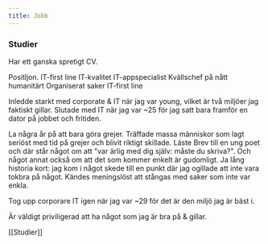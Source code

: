 ```yaml
---
title: Jobb
---
```


### Studier

Har ett ganska spretigt CV.
 
Positljon.
IT-first line
IT-kvalitet
IT-appspecialist
Kvällschef på nått humanitärt
Organiserat saker
IT-first line 

Inledde starkt med corporate & IT när jag var young, vilket är två miljöer jag faktiskt gillar.
Slutade med IT när jag var ~25 för jag satt bara framför en dator på jobbet och fritiden.

La några år på att bara göra grejer. 
Träffade massa människor som lagt seriöst med tid på grejer och blivit riktigt skillade.
Läste Brev till en ung poet och där står något om att "var ärlig med dig själv: måste du skriva?".
Och något annat också om att det som kommer enkelt är gudomligt.
Ja lång historia kort: jag kom i något skede till en punkt där jag ogillade att inte vara tokbra på något.
Kändes meningslöst att stångas med saker som inte var enkla.

Tog upp corporare IT igen när jag var ~29 för det är den miljö jag är bäst i.

Är väldigt priviligerad att ha något som jag är bra på & gillar.

[[Studier]]